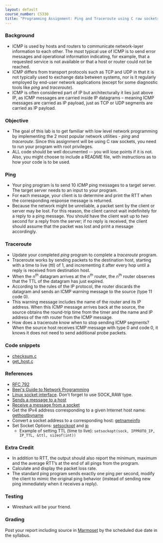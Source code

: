 ```yaml
---
layout: default
course_number: CS330
title: "Programming Assignment: Ping and Traceroute using C raw sockets"
---
```


### Background
  - ICMP is used by hosts and routers to communicate network-layer information to each other. The most typical use of ICMP is to send error messages and operational information indicating, for example, that a requested service is not available or that a host or router could not be reached.
  - ICMP differs from transport protocols such as TCP and UDP in that it is not typically used to exchange data between systems, nor is it regularly employed by end-user network applications (except for some diagnostic tools like _ping_ and _traceroute_).
  - ICMP is often considered part of IP but architecturally it lies just above IP, as ICMP messages are carried inside IP datagrams – meaning ICMP messages are carried as IP payload, just as TCP or UDP segments are carried as IP payload.

### Objective
  - The goal of this lab is to get familiar with low level network programming by implementing the 2 most popular network utilities - _ping_ and _traceroute_. Since this assignment will be using C raw sockets, you need to run your program with root privileges.
  - ALL code should be well documented -- you will lose points if it is not. Also, you might choose to include a README file, with instructions as to how your code is to be used.

### Ping
  - Your ping program is to send 10 _ICMP_ ping messages to a target server. The target server needs to an input to your program.
  - For each message, your client is to determine and print the RTT when the corresponding response message is returned.
  - Because the network might be unreliable, a packet sent by the client or server may be lost. For this reason, the client cannot wait indefinitely for a reply to a ping message. You should have the client wait up to _two_ second for a reply from the server; if no reply is received, the client should assume that the packet was lost and print a message accordingly.

### Traceroute
  - Update your completed _ping_ program to complete a _traceroute_ program.
  - Traceroute works by sending packets to the destination host, starting with a time to live (ttl) of 1, and incrementing it after every hop until a reply is received from destination host.
  - When the _n_<sup>th</sup> datagram arrives at the _n_<sup>th</sup> router, the _n_<sup>th</sup> router observes that the TTL of the datagram has just expired.
  - According to the rules of the IP protocol, the router discards the datagram and sends an ICMP warning message to the source (type 11 code 0).
  - This warning message includes the name of the router and its IP address. When this ICMP message arrives back at the source, the source obtains the round-trip time from the timer and the name and IP address of the nth router from the ICMP message.
  - How does a traceroute know when to stop sending ICMP segments? When the source host receives ICMP message with type 0 and code 0, it knows it does not need to send additional probe packets.

### Code snippets
  - [checksum.c](files/checksum.c)
  - [get_host.c](files/get_host.c)

### References
  - [RFC 792](http://tools.ietf.org/html/rfc792)
  - [Beej's Guide to Network Programming](https://beej.us/guide/bgnet/html/)
  - [Linux socket interface](https://linux.die.net/man/2/socket). Don't forget to use SOCK_RAW type.
  - [Sends a message to a host](https://linux.die.net/man/3/sendto)
  - [Receive a message from a socket](https://linux.die.net/man/3/recvfrom)
  - Get the IPv4 address corresponding to a given Internet host name: [gethostbyname](https://www.man7.org/linux/man-pages/man3/gethostbyname.3.html)
  - Convert a socket address to a corresponding host: [getnameinfo](https://www.man7.org/linux/man-pages/man3/getnameinfo.3.html)
  - Set Socket Options: [setsockopt](https://linux.die.net/man/3/setsockopt) and [ip](https://www.man7.org/linux/man-pages/man7/ip.7.html)
    - Example of setting TTL (time to live): ```setsockopt(sock, IPPROTO_IP, IP_TTL, &ttl, sizeof(int))```

### Extra Credit
  - In addition to RTT, the output should also report the minimum, maximum and the average RTT’s at the end of all pings from the program.
  - Calculate and display the packet loss rate.
  - The standard ping program sends exactly one ping per second, modify the client to mimic the original ping behavior (instead of sending new ping immediately when it receives a reply).

### Testing
  - Wireshark will be your friend.

### Grading
Post your report including source in [Marmoset](https://cs.ycp.edu/marmoset) by the scheduled due date in the syllabus.
